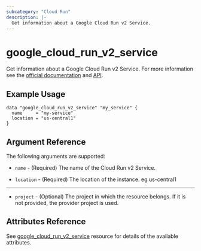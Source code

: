 ```yaml
---
subcategory: "Cloud Run"
description: |-
  Get information about a Google Cloud Run v2 Service.
---
```


# google\_cloud\_run\_v2\_service

Get information about a Google Cloud Run v2 Service. For more information see
the [official documentation](https://cloud.google.com/run/docs/)
and [API](https://cloud.google.com/run/docs/apis).

## Example Usage

```hcl
data "google_cloud_run_v2_service" "my_service" {
  name     = "my-service"
  location = "us-central1"
}
```

## Argument Reference

The following arguments are supported:

* `name` - (Required) The name of the Cloud Run v2 Service.

* `location` - (Required) The location of the instance. eg us-central1

- - -

* `project` - (Optional) The project in which the resource belongs. If it
    is not provided, the provider project is used.

## Attributes Reference

See [google_cloud_run_v2_service](https://registry.terraform.io/providers/hashicorp/google/latest/docs/resources/cloud_run_v2_service#argument-reference) resource for details of the available attributes.
